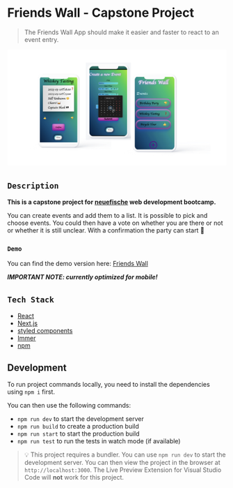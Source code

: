 # Friends Wall - Capstone Project

> The Friends Wall App should make it easier and faster to react to an event entry.

![app_impression](./public/user-conent/images/Screenshot%202023-02-17%20at%2014.07.49.png)

## `Description`

**This is a capstone project for [neuefische](https://www.neuefische.de/) web development bootcamp.**

You can create events and add them to a list. It is possible to pick and choose events. You could then have a vote on whether you are there or not or whether it is still unclear.
With a confirmation the party can start 🎉

### `Demo`

You can find the demo version here: [Friends Wall](https://friends-wall.vercel.app/)

**_IMPORTANT NOTE: currently optimized for mobile!_**

## `Tech Stack`

- [React](https://reactjs.org/)
- [Next.js](https://nextjs.org/)
- [styled components](https://styled-components.com/)
- [Immer](https://immerjs.github.io/immer/example-setstate/)
- [npm](https://docs.npmjs.com/about-npm)

## Development

To run project commands locally, you need to install the dependencies using `npm i` first.

You can then use the following commands:

- `npm run dev` to start the development server
- `npm run build` to create a production build
- `npm run start` to start the production build
- `npm run test` to run the tests in watch mode (if available)

> 💡 This project requires a bundler. You can use `npm run dev` to start the development server. You can then view the project in the browser at `http://localhost:3000`. The Live Preview Extension for Visual Studio Code will **not** work for this project.
